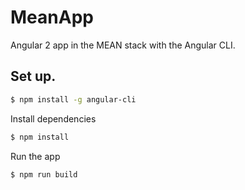 # MeanApp

Angular 2 app in the MEAN stack with the Angular CLI.

## Set up.
```bash
$ npm install -g angular-cli
```
Install dependencies
```bash
$ npm install
```
Run the app
```bash
$ npm run build
```
